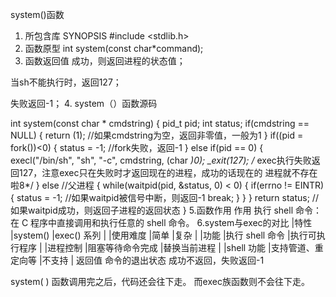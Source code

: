 system()函数
1. 所包含库
SYNOPSIS
#include <stdlib.h>
2. 函数原型
int system(const char*command);
3. 函数返回值
成功，则返回进程的状态值；

当sh不能执行时，返回127；

失败返回-1；
4. system（）函数源码
 
int system(const char * cmdstring)
{
    pid_t pid;
    int status;
    if(cmdstring == NULL)
    {
        return (1); //如果cmdstring为空，返回非零值，一般为1
    }
    if((pid = fork())<0)
    {
        status = -1; //fork失败，返回-1
    }
    else if(pid == 0)
    {
        execl("/bin/sh", "sh", "-c", cmdstring, (char *)0);
        _exit(127); /* exec执行失败返回127，注意exec只在失败时才返回现在的进程，成功的话现在的
        进程就不存在啦8*/
    }
    else //父进程
    {
        while(waitpid(pid, &status, 0) < 0)
        {
            if(errno != EINTR)
            {
                status = -1; //如果waitpid被信号中断，则返回-1
                break;
            }
        }
    }
    return status; //如果waitpid成功，则返回子进程的返回状态
}
5.函数作用
作用
执行 shell 命令：在 C 程序中直接调用和执行任意的 shell 命令。
6.system与exec的对比
|特性		|system()		|exec() 系列	|
|使用难度	|简单			|复杂		|
|功能		|执行 shell 命令	|执行可执行程序	|
|进程控制	|阻塞等待命令完成	|替换当前进程	|
|shell 功能	|支持管道、重定向等	|不支持		|
返回值	命令的退出状态	成功不返回，失败返回-1

system( ) 函数调用完之后，代码还会往下走。 而exec族函数则不会往下走。
